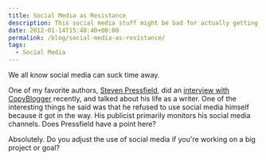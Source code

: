 ```yaml
---
title: Social Media as Resistance
description: This social media stuff might be bad for actually getting work done.
date: 2012-01-14T15:48:40+00:00
permalink: /blog/social-media-as-resistance/
tags:
  - Social Media
---
```


We all know social media can suck time away.

One of my favorite authors, [Steven Pressfield](http://stevenpressfield.com), did an [interview with CopyBlogger](http://www.copyblogger.com/steven-pressfield-interview/) recently, and talked about his life as a writer. One of the interesting things he said was that he refused to use social media himself because it got in the way. His publicist primarily monitors his social media channels. Does Pressfield have a point here?

Absolutely. Do you adjust the use of social media if you're working on a big project or goal?

